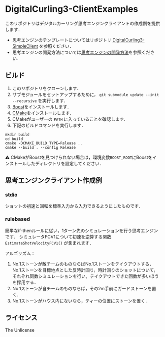 # DigitalCurling3-ClientExamples

このリポジトリはデジタルカーリング思考エンジンクライアントの作成例を提供します．

- 思考エンジンのテンプレートについてはリポジトリ [DigitalCurling3-SimpleClient](https://github.com/digitalcurling/DigitalCurling3-SimpleClient) を参照ください．
- 思考エンジンの開発方法については[思考エンジンの開発方法](https://github.com/digitalcurling/DigitalCurling3/wiki/%E6%80%9D%E8%80%83%E3%82%A8%E3%83%B3%E3%82%B8%E3%83%B3%E3%81%AE%E9%96%8B%E7%99%BA%E6%96%B9%E6%B3%95)を参照ください．

## ビルド

1. このリポジトリをクローンします．
1. サブモジュールをセットアップするために， `git submodule update --init --recursive` を実行します．
1. [Boost](https://www.boost.org/)をインストールします．
1. [CMake](https://cmake.org/)をインストールします．
1. CMakeがユーザーの `PATH` に入っていることを確認します．
1. 下記のビルドコマンドを実行します．

```
mkdir build
cd build
cmake -DCMAKE_BUILD_TYPE=Release ..
cmake --build . --config Release
```

:warning: CMakeがBoostを見つけられない場合は，環境変数`BOOST_ROOT`にBoostをインストールしたディレクトリを設定してください．

## 思考エンジンクライアント作成例

### stdio

ショットの初速と回転を標準入力から入力できるようにしたものです．

### rulebased

簡単なif-thenルールに従い，1ターン先のシミュレーションを行う思考エンジンです．
シミュレータFCV1について初速を逆算する関数 `EstimateShotVelocityFCV1()` が含まれます．

アルゴリズム：

1. No.1ストーンが敵チームのものならばNo.1ストーンをテイクアウトする．
   No.1ストーンを目標地点とした反時計回り，時計回りのショットについて，それぞれ同数シミュレーションを行い，テイクアウトできた回数が多いほうを採用する．
2. No.1ストーンが自チームのものならば，その2m手前にガードストーンを置く．
3. No.1ストーンがハウス内にないなら，ティーの位置にストーンを置く．

## ライセンス

The Unlicense
